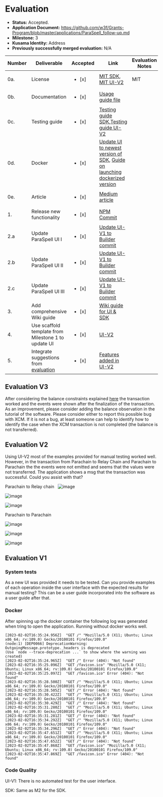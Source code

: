 # Evaluation

- **Status:** Accepted.
- **Application Document:** https://github.com/w3f/Grants-Program/blob/master/applications/ParaSpell_follow-up.md
- **Milestone:** 3 
- **Kusama Identity:** Address
- **Previously successfully merged evaluation:** N/A

| Number | Deliverable | Accepted | Link | Evaluation Notes |
| ------ | ----------- | -------- | ---- |----------------- |
| 0a. | License |<ul><li>[x] </li></ul>|[MIT SDK](https://github.com/paraspell/sdk/blob/main/LICENSE), [MIT UI-V2](https://github.com/paraspell/ui-v2/blob/main/LICENSE)| MIT| 
| 0b.  | Documentation|<ul><li>[x] </li></ul> |[Usage guide file](https://github.com/paraspell/ui-v2/blob/main/README.md)| 
| 0c.  | Testing guide|<ul><li>[x] </li></ul> |[Testing guide SDK](https://github.com/paraspell/xcm-sdk/tree/main#-development),[Testing guide UI-V2](https://github.com/paraspell/ui-v2#31-prerequisites)|  | 
| 0d.  | Docker|<ul><li>[x] </li></ul> |[Update UI to newest version of SDK](https://github.com/paraspell/ui-v1/commit/5dea10c4e814b7f0123441858c907c31fca0b081), [Guide on launching dockerized version](https://github.com/paraspell/ui-v2#start-application-in-docker-container) |  | 
| 0e. | Article|<ul><li>[x] </li></ul> | [Medium article](https://medium.com/@dudo50/sdk-meant-to-unify-cross-chain-experience-on-polkadot-paraspell-xcm-sdk-ec8a781f4f57)|  |
| 1.  | Release new functionality|<ul><li>[x] </li></ul> |[NPM Commit](https://github.com/paraspell/xcm-sdk/commit/51de81fc0a060a3fdeec004de8c4ddee71c70c6a)|  | 
| 2.a | Update ParaSpell UI I|<ul><li>[x] </li></ul> |[Update UI-V1 to Builder commit](https://github.com/paraspell/ui-v1/commit/2d67280b334f9f18d40c2ce68d831c1d61e6c80f)| | 
| 2.b  | Update ParaSpell UI II|<ul><li>[x] </li></ul> |[Update UI-V1 to Builder commit](https://github.com/paraspell/ui-v1/commit/2d67280b334f9f18d40c2ce68d831c1d61e6c80f)| | 
| 2.c  | Update ParaSpell UI III|<ul><li>[x] </li></ul> |[Update UI-V1 to Builder commit](https://github.com/paraspell/ui-v1/commit/2d67280b334f9f18d40c2ce68d831c1d61e6c80f)| | 
| 3.  | Add comprehensive Wiki guide|<ul><li>[x] </li></ul> |[Wiki guide for UI & SDK](https://paraspell.github.io/docs/)|  | 
| 4.  | Use scaffold template from Milestone 1 to update UI|<ul><li>[x] </li></ul> |[UI-V2](https://github.com/paraspell/ui-v2)|  | 
| 5.  | Integrate suggestions from [evaluation](https://github.com/w3f/Grant-Milestone-Delivery/blob/1343c66d74a1078b2a30972463a614737ed8aa92/evaluations/paraspell_1_keeganquigley.md)|<ul><li>[x] </li></ul> |[Features added in UI-V2](https://github.com/paraspell/ui-v2)|  | 

## Evaluation V3

After considering the balance constraints explained [here](https://github.com/w3f/Grant-Milestone-Delivery/pull/715#issuecomment-1416347119) the transaction worked and the events were shown after the finalization of the transaction. As an improvement, please consider adding the balance observation in the tutorial of the software. Please consider either to report this possible bug with XCM. If it is not a bug, at least someone can help to identify how to identify the case when the XCM transaction is not completed (the balance is not transferred).


## Evaluation V2

Using UI-V2 most of the examples provided for manual testing worked well. However, in the transaction from Parachain to Relay Chain and Parachain to Parachain the the events were not emitted and seems that the values were not transferred. The application shows a msg that the transaction was successful. Could you assist with that? 

Parachain to Relay chain
 
![image](https://user-images.githubusercontent.com/112647953/216694744-b49071d5-7a76-4a6b-ad2d-d0502d950207.png)

![image](https://user-images.githubusercontent.com/112647953/216694758-951346dd-de4c-44be-8928-daf91b77419c.png)

![image](https://user-images.githubusercontent.com/112647953/216694779-a35850d8-ecef-4a34-bb3b-7c53db78682e.png)


Parachain to Parachain

![image](https://user-images.githubusercontent.com/112647953/216694800-05f99678-841d-415d-912c-4c5b1e80da51.png)

![image](https://user-images.githubusercontent.com/112647953/216694807-ef9345fb-90a6-45df-91e9-b5d9963bb1ae.png)

![image](https://user-images.githubusercontent.com/112647953/216694820-c1b614d1-d8c8-439b-9edb-928b21516495.png)


## Evaluation V1

### System tests

As a new UI was provided it needs to be tested. Can you provide examples of each operation inside the user interface with the expected results for manual testing? This can be a user guide incorporated into the software as a user guide after that.

### Docker 

After spinning up the docker container the following log was generated when tring to open the application. Running without docker works well.


```
[2023-02-02T16:35:24.956Z]  "GET /" "Mozilla/5.0 (X11; Ubuntu; Linux x86_64; rv:109.0) Gecko/20100101 Firefox/109.0"
(node:1) [DEP0066] DeprecationWarning: OutgoingMessage.prototype._headers is deprecated
(Use `node --trace-deprecation ...` to show where the warning was created)
[2023-02-02T16:35:24.965Z]  "GET /" Error (404): "Not found"
[2023-02-02T16:35:25.096Z]  "GET /favicon.ico" "Mozilla/5.0 (X11; Ubuntu; Linux x86_64; rv:109.0) Gecko/20100101 Firefox/109.0"
[2023-02-02T16:35:25.097Z]  "GET /favicon.ico" Error (404): "Not found"
[2023-02-02T16:35:28.500Z]  "GET /" "Mozilla/5.0 (X11; Ubuntu; Linux x86_64; rv:109.0) Gecko/20100101 Firefox/109.0"
[2023-02-02T16:35:28.505Z]  "GET /" Error (404): "Not found"
[2023-02-02T16:35:30.422Z]  "GET /" "Mozilla/5.0 (X11; Ubuntu; Linux x86_64; rv:109.0) Gecko/20100101 Firefox/109.0"
[2023-02-02T16:35:30.429Z]  "GET /" Error (404): "Not found"
[2023-02-02T16:35:31.280Z]  "GET /" "Mozilla/5.0 (X11; Ubuntu; Linux x86_64; rv:109.0) Gecko/20100101 Firefox/109.0"
[2023-02-02T16:35:31.281Z]  "GET /" Error (404): "Not found"
[2023-02-02T16:35:34.292Z]  "GET /" "Mozilla/5.0 (X11; Ubuntu; Linux x86_64; rv:109.0) Gecko/20100101 Firefox/109.0"
[2023-02-02T16:35:34.296Z]  "GET /" Error (404): "Not found"
[2023-02-02T16:35:47.651Z]  "GET /" "Mozilla/5.0 (X11; Ubuntu; Linux x86_64; rv:109.0) Gecko/20100101 Firefox/109.0"
[2023-02-02T16:35:47.652Z]  "GET /" Error (404): "Not found"
[2023-02-02T16:35:47.868Z]  "GET /favicon.ico" "Mozilla/5.0 (X11; Ubuntu; Linux x86_64; rv:109.0) Gecko/20100101 Firefox/109.0"
[2023-02-02T16:35:47.869Z]  "GET /favicon.ico" Error (404): "Not found"

```

### Code Quality

UI-V1:  There is no automated test for the user interface.

SDK: Same as M2 for the SDK.


